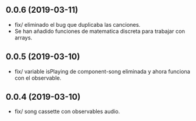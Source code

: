 ## 0.0.6 (2019-03-11)

* fix/ eliminado el bug que duplicaba las canciones.
* Se han añadido funciones de matematica discreta para trabajar con arrays.

## 0.0.5 (2019-03-10)

* fix/ variable isPlaying de component-song eliminada y ahora funciona con el observable.

## 0.0.4 (2019-03-10)

* fix/ song cassette con observables audio.
